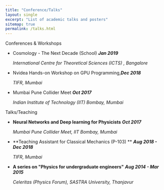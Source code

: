 ```yaml
---
title: "Conference/Talks"
layout: single
excerpt: "List of academic talks and posters"
sitemap: true
permalink: /talks.html
---
```


Conferences & Workshops

-   Cosmology - The Next Decade (School) ***Jan 2019***

    *International Centre for Theoretical Sciences (ICTS) , Bangalore*

-   Nvidea Hands-on Workshop on GPU Programming,***Dec 2018***

    *TIFR, Mumbai*

-   Mumbai Pune Collider Meet ***Oct 2017***

    *Indian Institute of Technology (IIT) Bombay, Mumbai*

Talks/Teaching

-   **Neural Networks and Deep learning for Physicists** ***Oct 2017***

    *Mumbai Pune Collider Meet, IIT Bombay, Mumbai*

-   **Teaching Assistant for Classical Mechanics (P-103) ** ***Aug 2018 - Dec
    2018***

    *TIFR, Mumbai*

-   **A series on "Physics for undergraduate engineers"** ***Aug 2014 -
    Mar 2015***

    *Celeritas (Physics Forum), SASTRA University, Thanjavur*


